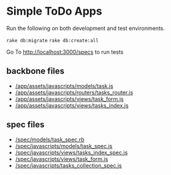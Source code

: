 # Simple ToDo Apps

Run the following on both development and test environments.

```rake db:migrate```
```rake db:create:all```

Go To [http://localhost:3000/specs](http://localhost:3000/specs) to run tests

## backbone files
- [/app/assets/javascripts/models/task.js](/blob/master/app/assets/javascripts/models/task.js)
- [/app/assets/javascripts/routers/tasks_router.js](/blob/master/app/assets/javascripts/routers/tasks_router.js)
- [/app/assets/javascripts/views/task_form.js](/blob/master/app/assets/javascripts/views/task_form.js)
- [/app/assets/javascripts/views/tasks_index.js](/blob/master/app/assets/javascripts/views/tasks_index.js)

## spec files
- [/spec/models/task_spec.rb](/blob/master/spec/models/task_spec.rb)
- [/spec/javascripts/models/task_spec.js](/blob/master/spec/javascripts/models/task_spec.js)
- [/spec/javascripts/views/tasks_index_spec.js](/blob/master/spec/javascripts/views/tasks_index_spec.js)
- [/spec/javascripts/views/task_form.js](/blob/master/spec/javascripts/views/task_form_spec.js)
- [/spec/javascripts/tasks_collection_spec.js](/blob/master/spec/javascripts/collections/tasks_collection_spec.js)
